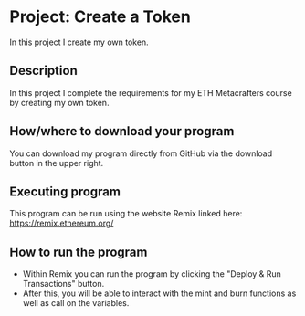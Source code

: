 # Project: Create a Token
In this project I create my own token.


## Description
In this project I complete the requirements for my ETH Metacrafters course by creating my own token.


## How/where to download your program
You can download my program directly from GitHub via the download button in the upper right.


## Executing program
This program can be run using the website Remix linked here: https://remix.ethereum.org/


## How to run the program
- Within Remix you can run the program by clicking the "Deploy & Run Transactions" button.
- After this, you will be able to interact with the mint and burn functions as well as call on the variables.
